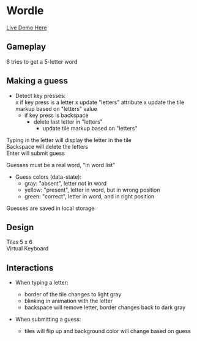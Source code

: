 # Wordle
[Live Demo Here](https://roufy235.github.io/wordle-clone/)

## Gameplay
6 tries to get a 5-letter word

## Making a guess
* Detect key presses: <br>
    x if key press is a letter
        x update "letters" attribute
            x update the tile markup based on "letters" value
    - if key press is backspace
        - delete last letter in "letters"
            - update tile markup based on "letters"

Typing in the letter will display the letter in the tile <br>
Backspace will delete the letters <br>
Enter will submit guess <br>

Guesses must be a real word, "in word list" <br>
* Guess colors (data-state): <br>
    - gray: "absent", letter not in word <br>
    - yellow: "present", letter in word, but in wrong position <br>
    - green: "correct", letter in word, and in right position <br>

Guesses are saved in local storage <br>
## Design
Tiles 5 x 6 <br>
Virtual Keyboard <br>
## Interactions
* When typing a letter: <br>
    - border of the tile changes to light gray <br>
    - blinking in animation with the letter <br>
    - backspace will remove letter, border changes back to dark gray <br>

* When submitting a guess: <br>
    - tiles will flip up and background color will change based on guess <br>

